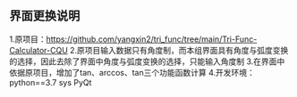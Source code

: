 ## 界面更换说明
1.原项目：https://github.com/yangxin2/tri_func/tree/main/Tri-Func-Calculator-CQU
2.原项目输入数据只有角度制，而本组界面具有角度与弧度变换的选择，因此去除了界面中角度与弧度变换的选择，只能输入角度制
3.在界面中依据原项目，增加了tan、arccos、tan三个功能函数计算
4.开发环境：
python==3.7
sys
PyQt
